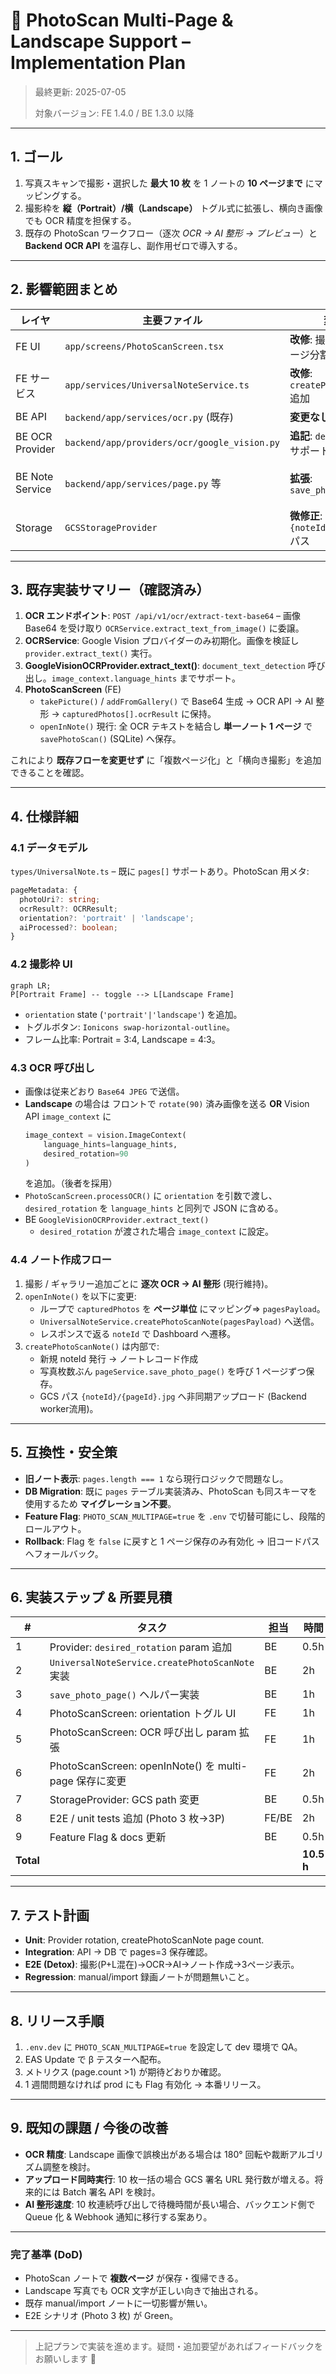 # 📸 PhotoScan Multi-Page & Landscape Support – Implementation Plan

> 最終更新: 2025-07-05
>
> 対象バージョン: FE 1.4.0 / BE 1.3.0 以降

---

## 1. ゴール
1. 写真スキャンで撮影・選択した **最大 10 枚** を 1 ノートの **10 ページまで** にマッピングする。
2. 撮影枠を **縦（Portrait）/横（Landscape）** トグル式に拡張し、横向き画像でも OCR 精度を担保する。
3. 既存の PhotoScan ワークフロー（逐次 *OCR → AI 整形 → プレビュー*）と **Backend OCR API** を温存し、副作用ゼロで導入する。

---

## 2. 影響範囲まとめ
| レイヤ | 主要ファイル | 変更種別 | 後方互換 |
|--------|--------------|----------|-----------|
| FE UI  | `app/screens/PhotoScanScreen.tsx` | **改修**: 撮影枠トグル・ページ分割保存 | 既存 manual/import 動作不変 |
| FE サービス | `app/services/UniversalNoteService.ts` | **改修**: `createPhotoScanNote()` 追加 | 他ノートタイプ不変 |
| BE API | `backend/app/services/ocr.py` (既存) | **変更なし** | – |
| BE OCR Provider | `backend/app/providers/ocr/google_vision.py` | **追記**: `desiredRotation` サポート | 他呼び出しに影響なし |
| BE Note Service | `backend/app/services/page.py` 等 | **拡張**: `save_photo_pages()` | 既存 manual/import/savePageOnly 不変 |
| Storage | `GCSStorageProvider` | **微修正**: `{noteId}/{pageId}.jpg` パス | 既存パスと衝突しない |

---

## 3. 既存実装サマリー（確認済み）
1. **OCR エンドポイント**: `POST /api/v1/ocr/extract-text-base64` – 画像 Base64 を受け取り `OCRService.extract_text_from_image()` に委譲。
2. **OCRService**: Google Vision プロバイダーのみ初期化。画像を検証し `provider.extract_text()` 実行。
3. **GoogleVisionOCRProvider.extract_text()**: `document_text_detection` 呼び出し。`image_context.language_hints` までサポート。
4. **PhotoScanScreen** (FE)
   - `takePicture()` / `addFromGallery()` で Base64 生成 → OCR API → AI 整形 → `capturedPhotos[].ocrResult` に保持。
   - `openInNote()` 現行: 全 OCR テキストを結合し **単一ノート 1 ページ** で `savePhotoScan()` (SQLite) へ保存。

これにより **既存フローを変更せず** に「複数ページ化」と「横向き撮影」を追加できることを確認。

---

## 4. 仕様詳細
### 4.1 データモデル
`types/UniversalNote.ts` – 既に `pages[]` サポートあり。PhotoScan 用メタ:
```ts
pageMetadata: {
  photoUri?: string;
  ocrResult?: OCRResult;
  orientation?: 'portrait' | 'landscape';
  aiProcessed?: boolean;
}
```

### 4.2 撮影枠 UI
```mermaid
graph LR;
P[Portrait Frame] -- toggle --> L[Landscape Frame]
```
- `orientation` state (`'portrait'|'landscape'`) を追加。
- トグルボタン: `Ionicons swap-horizontal-outline`。
- フレーム比率: Portrait = 3:4, Landscape = 4:3。

### 4.3 OCR 呼び出し
- 画像は従来どおり `Base64 JPEG` で送信。
- **Landscape** の場合は フロントで `rotate(90)` 済み画像を送る **OR** Vision API `image_context` に
  ```python
  image_context = vision.ImageContext(
      language_hints=language_hints,
      desired_rotation=90
  )
  ```
  を追加。（後者を採用）
- `PhotoScanScreen.processOCR()` に `orientation` を引数で渡し、`desired_rotation` を `language_hints` と同列で JSON に含める。
- BE `GoogleVisionOCRProvider.extract_text()`
  - `desired_rotation` が渡された場合 `image_context` に設定。

### 4.4 ノート作成フロー
1. 撮影 / ギャラリー追加ごとに **逐次 OCR → AI 整形** (現行維持)。
2. `openInNote()` を以下に変更:
   - ループで `capturedPhotos` を **ページ単位** にマッピング⇒ `pagesPayload`。
   - `UniversalNoteService.createPhotoScanNote(pagesPayload)` へ送信。
   - レスポンスで返る `noteId` で Dashboard へ遷移。
3. `createPhotoScanNote()` は内部で:
   - 新規 noteId 発行 → ノートレコード作成
   - 写真枚数ぶん `pageService.save_photo_page()` を呼び 1 ページずつ保存。
   - GCS パス `{noteId}/{pageId}.jpg` へ非同期アップロード (Backend worker流用)。

---

## 5. 互換性・安全策
- **旧ノート表示**: `pages.length === 1` なら現行ロジックで問題なし。
- **DB Migration**: 既に `pages` テーブル実装済み、PhotoScan も同スキーマを使用するため **マイグレーション不要**。
- **Feature Flag**: `PHOTO_SCAN_MULTIPAGE=true` を `.env` で切替可能にし、段階的ロールアウト。
- **Rollback**: Flag を `false` に戻すと 1 ページ保存のみ有効化 → 旧コードパスへフォールバック。

---

## 6. 実装ステップ & 所要見積
| # | タスク | 担当 | 時間 |
|---|--------|------|------|
| 1 | Provider: `desired_rotation` param 追加 | BE | 0.5h |
| 2 | `UniversalNoteService.createPhotoScanNote` 実装 | BE | 2h |
| 3 | `save_photo_page()` ヘルパー実装 | BE | 1h |
| 4 | PhotoScanScreen: orientation トグル UI | FE | 1h |
| 5 | PhotoScanScreen: OCR 呼び出し param 拡張 | FE | 1h |
| 6 | PhotoScanScreen: openInNote() を multi-page 保存に変更 | FE | 2h |
| 7 | StorageProvider: GCS path 変更 | BE | 0.5h |
| 8 | E2E / unit tests 追加 (Photo 3 枚→3P) | FE/BE | 2h |
| 9 | Feature Flag & docs 更新 | BE | 0.5h |
| **Total** | | | **10.5 h** |

---

## 7. テスト計画
- **Unit**: Provider rotation, createPhotoScanNote page count.
- **Integration**: API → DB で pages=3 保存確認。
- **E2E (Detox)**: 撮影(P+L混在)→OCR→AI→ノート作成→3ページ表示。
- **Regression**: manual/import 録画ノートが問題無いこと。

---

## 8. リリース手順
1. `.env.dev` に `PHOTO_SCAN_MULTIPAGE=true` を設定して dev 環境で QA。
2. EAS Update で β テスターへ配布。
3. メトリクス (page.count >1) が期待どおりか確認。
4. 1 週間問題なければ prod にも Flag 有効化 → 本番リリース。

---

## 9. 既知の課題 / 今後の改善
- **OCR 精度**: Landscape 画像で誤検出がある場合は 180° 回転や裁断アルゴリズム調整を検討。
- **アップロード同時実行**: 10 枚一括の場合 GCS 署名 URL 発行数が増える。将来的には Batch 署名 API を検討。
- **AI 整形速度**: 10 枚連続呼び出しで待機時間が長い場合、バックエンド側で Queue 化 & Webhook 通知に移行する案あり。

---

### 完了基準 (DoD)
- PhotoScan ノートで **複数ページ** が保存・復帰できる。
- Landscape 写真でも OCR 文字が正しい向きで抽出される。
- 既存 manual/import ノートに一切影響が無い。
- E2E シナリオ (Photo 3 枚) が Green。

---

> 上記プランで実装を進めます。疑問・追加要望があればフィードバックをお願いします 🙌 